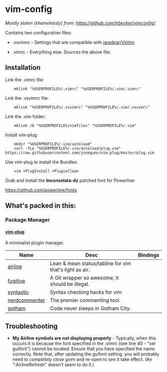 # vim-config

 *Mostly stolen (shamelessly) from: https://github.com/lrbecker/vimconfig/*

Contains two configuration files:

* .vsvimrc - Settings that are compatible with [jaredpar/VsVim](https://github.com/jaredpar/VsVim).

* .vimrc - Everything else.  Sources the above file.
 
## Installation

Link the .vimrc file:

		mklink "%USERPROFILE%/.vimrc" "%USERPROFILE%/.vim/.vimrc"

Link the .vsvimrc file:

		mklink "%USERPROFILE%/.vsvimrc" "%USERPROFILE%/.vim/.vsvimrc"

Link the .vim folder:

		mklink /D "%USERPROFILE%/vimfiles" "%USERPROFILE%/.vim"

Install vim-plug:

		mkdir "%USERPROFILE%/.vim/autoload"
		curl -fLo "%USERPROFILE%/.vim/autoload/plug.vim" https://raw.githubusercontent.com/junegunn/vim-plug/master/plug.vim

Use vim-plug to install the Bundles:

		vim +PlugInstall +PluginClean

Grab and install the **Inconsolata-dz** patched font for Powerline:

<https://github.com/powerline/fonts>

## What's packed in this:

### Package Manager

#### [vim-plug](https://github.com/junegunn/vim-plug)
A minimalist plugin manager.


Name	     |  Desc                                       | Bindings
------------ | ------------------------------------------- | ------------
[airline](https://github.com/bling/vim-airline) | Lean & mean status/tabline for vim that's light as air.
[fugitive](https://github.com/tpope/vim-fugitive) | A Git wrapper so awesome, it should be illegal.
[syntastic](https://github.com/scrooloose/syntastic) | Syntax checking hacks for vim
[nerdcommenter](https://github.com/scrooloose/nerdcommenter) | The premier commenting tool.
[gotham](https://github.com/whatyouhide/vim-gotham) | Code never sleeps in Gotham City.

## Troubleshooting

* **My Airline symbols are not displaying properly** - Typically, when this occurs it is because the font specified in the .vimrc (see line 40 - "set guifont") cannot be located.  Ensure that you have specified the name correctly.  Note that, after updating the guifont setting, you will probably need to *completely* close gvim and re-open to see it take effect.  (An ":AirlineRefresh" doesn't seem to do it.)
